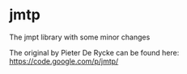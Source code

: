 # jmtp
The jmpt library with some minor changes

The original by Pieter De Rycke can be found here: https://code.google.com/p/jmtp/


